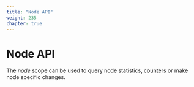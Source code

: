 ```yaml
---
title: "Node API"
weight: 235
chapter: true
---
```


# Node API

The *node* scope can be used to query node statistics, counters or make
node specific changes.
